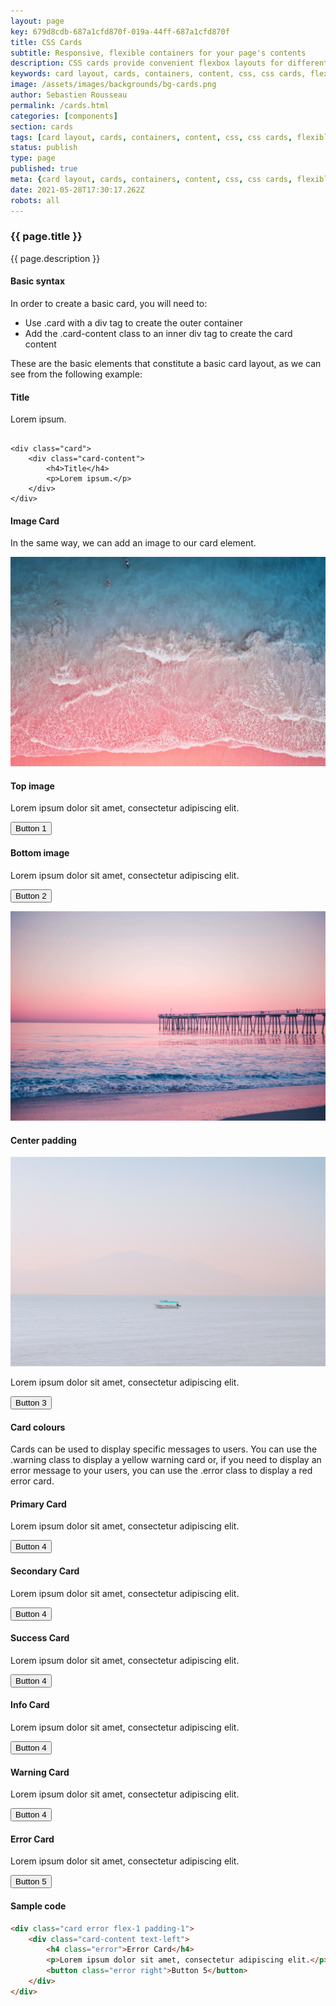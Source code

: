 ```yaml
---
layout: page
key: 679d8cdb-687a1cfd870f-019a-44ff-687a1cfd870f
title: CSS Cards
subtitle: Responsive, flexible containers for your page's contents
description: CSS cards provide convenient flexbox layouts for different types of content like title, images etc.
keywords: card layout, cards, containers, content, css, css cards, flexible, flexbox layout, framework, front-end, front end, grid system, light weight, mobile-first, modern, responsive, skeletonic, skeletonic.css
image: /assets/images/backgrounds/bg-cards.png
author: Sebastien Rousseau
permalink: /cards.html
categories: [components]
section: cards
tags: [card layout, cards, containers, content, css, css cards, flexible, flexbox layout, framework, front-end, front end, grid system, light weight, mobile-first, modern, responsive, skeletonic, skeletonic.css]
status: publish
type: page
published: true
meta: {card layout, cards, containers, content, css, css cards, flexible, flexbox layout, framework, front-end, front end, grid system, light weight, mobile-first, modern, responsive, skeletonic, skeletonic.css}
date: 2021-05-28T17:30:17.262Z
robots: all
---
```


<!-- Cards -->
<section class="grid-flex text-left">
    <div class="flex-12" markdown="1">     

### {{ page.title }}
{{ page.description }}

#### Basic syntax

In order to create a basic card, you will need to:

<ul class="disc">
    <li>Use .card with a div tag to create the outer container</li>
    <li>Add the .card-content class to an inner div tag to create the card content</li>
</ul>

These are the basic elements that constitute a basic card layout, as we can see from the following example:

<div class=" flex-1">
    <div class="card">
        <div class="card-content">
            <h4>Title</h4> 
            <p>Lorem ipsum.</p>
        </div>
    </div>
</div>
<div class="flex-1">
<pre><code class="size-full-width">
&lt;div class=&quot;card&quot;&gt;&#10;    &lt;div class=&quot;card-content&quot;&gt;&#10;        &lt;h4&gt;Title&lt;/h4&gt;&#10;        &lt;p&gt;Lorem ipsum.&lt;/p&gt;&#10;    &lt;/div&gt;&#10;&lt;/div&gt;
</code></pre>
</div>

#### Image Card

In the same way, we can add an image to our card element.

<section class="cards">
    <div class="card flex-2">
        <picture>
            <img src="./assets/images/backgrounds/patrick-tomasso-472279.jpg"
                alt="Photo by Patrick Tomasso on Unsplash">
        </picture>
        <div class="card-content text-left">
            <h4>Top image</h4>
            <p>Lorem ipsum dolor sit amet, consectetur adipiscing elit.</p>
            <p><button class="info right">Button 1</button></p>
        </div>
    </div>
    <div class="card flex-2">
        <div class="card-content text-left">
            <h4>Bottom image</h4>
            <p>Lorem ipsum dolor sit amet, consectetur adipiscing elit.</p>
            <p><button class="info right">Button 2</button></p>
        </div>
        <picture>
            <img src="./assets/images/backgrounds/marion-michele-457471.jpg"
                alt="Photo by Marion Michele on Unsplash">
        </picture>        
    </div>
    <div class="card flex-2">
        <div class="card-content text-left">
            <h4>Center padding</h4>
            <picture>
                <img src="./assets/images/backgrounds/fernando-reyes-241702.jpg"
                     alt="Photo by Fernando Reyes on Unsplash"
                     class="img-responsive" />
            </picture>
            <p>Lorem ipsum dolor sit amet, consectetur adipiscing elit.</p>            
            <p><button class="info right">Button 3</button></p>            
        </div>            
    </div>
</section>

#### Card colours

Cards can be used to display specific messages to users. You can use the .warning class to display a yellow warning card or, if you need to display an error message to your users, you can use the .error class to display a red error card.

<section class="cards grid-flex">
<div class="card primary flex-1 padding-1">
    <div class="card-content text-left">
        <h4 class="primary">Primary Card</h4>
        <p>Lorem ipsum dolor sit amet, consectetur adipiscing elit.</p>            
        <p><button class="primary right">Button 4</button></p>            
    </div>            
</div>
<div class="card secondary flex-1 padding-1">
    <div class="card-content text-left">
        <h4 class="secondary">Secondary Card</h4>
        <p>Lorem ipsum dolor sit amet, consectetur adipiscing elit.</p>            
        <button class="secondary right">Button 4</button>
    </div>            
</div>
<div class="card success flex-1 padding-1">
    <div class="card-content text-left">
        <h4 class="success">Success Card</h4>
        <p>Lorem ipsum dolor sit amet, consectetur adipiscing elit.</p>            
        <button class="success right">Button 4</button>
    </div>            
</div>
<div class="card info flex-1 padding-1">
    <div class="card-content text-left">
        <h4 class="info">Info Card</h4>
        <p>Lorem ipsum dolor sit amet, consectetur adipiscing elit.</p>            
        <button class="info right">Button 4</button>
    </div>            
</div>
<div class="card warning flex-1 padding-1">
    <div class="card-content text-left">
        <h4 class="warning">Warning Card</h4>
        <p>Lorem ipsum dolor sit amet, consectetur adipiscing elit.</p>            
        <button class="warning right">Button 4</button>
    </div>            
</div>
<div class="card error flex-1 padding-1">
    <div class="card-content text-left">
        <h4 class="error">Error Card</h4>
        <p>Lorem ipsum dolor sit amet, consectetur adipiscing elit.</p>            
        <button class="error right">Button 5</button>
    </div>            
</div>
</section>

#### Sample code

```html
<div class="card error flex-1 padding-1">
    <div class="card-content text-left">
        <h4 class="error">Error Card</h4>
        <p>Lorem ipsum dolor sit amet, consectetur adipiscing elit.</p>            
        <button class="error right">Button 5</button>
    </div>            
</div>
```

<!-- End Cards -->
